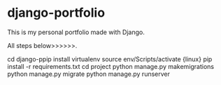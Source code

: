 # django-portfolio

This is my personal portfolio made with Django.

All steps below>>>>>>.

cd django-ppip install virtualenv 
source env/Scripts/activate {linux}
pip install -r requirements.txt 
cd project
python manage.py makemigrations 
python manage.py migrate 
python manage.py runserver 
